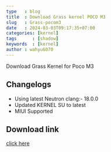 ```yaml
---
type   : blog
title  : Download Grass kernel POCO M3
slug   : Grass-pocom3
date   : 2024-03-03T09:17:35+07:00
categories: [kernel]
tags      : [shadow]
keywords  : [kernel]
author : wahyu6070
---
```


Download Grass Kernel for Poco M3

## Changelogs
- Using latest Neutron clang:- 18.0.0
- Updated KERNEL SU to latest
- MIUI Supported

## Download link

[click here](https://t.me/GrassKernel/346)
